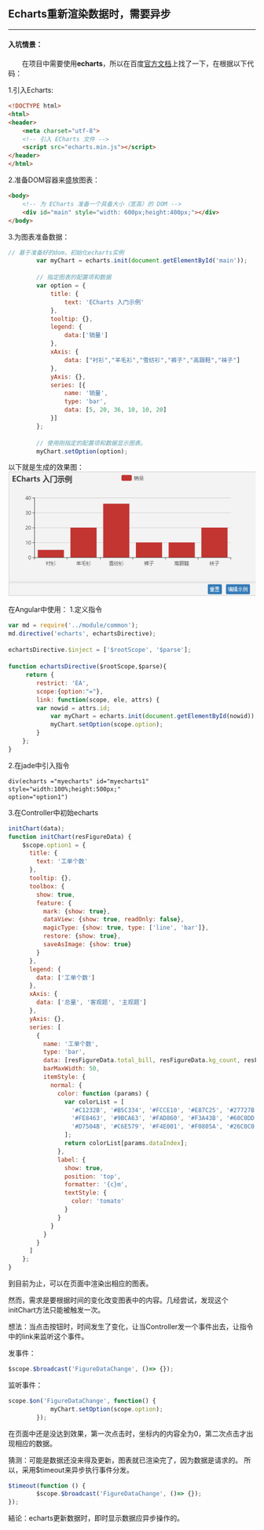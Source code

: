 ## Echarts重新渲染数据时，需要异步
---

#### 入坑情景：
　　在项目中需要使用**echarts**，所以在百度[官方文档](http://echarts.baidu.com/)上找了一下，在根据以下代码：

1.引入Echarts:
```html
<!DOCTYPE html>
<html>
<header>
    <meta charset="utf-8">
    <!-- 引入 ECharts 文件 -->
    <script src="echarts.min.js"></script>
</header>
</html>
```

2.准备DOM容器来盛放图表：
```html
<body>
    <!-- 为 ECharts 准备一个具备大小（宽高）的 DOM -->
    <div id="main" style="width: 600px;height:400px;"></div>
</body>
```

3.为图表准备数据：
```javascript
// 基于准备好的dom，初始化echarts实例
        var myChart = echarts.init(document.getElementById('main'));

        // 指定图表的配置项和数据
        var option = {
            title: {
                text: 'ECharts 入门示例'
            },
            tooltip: {},
            legend: {
                data:['销量']
            },
            xAxis: {
                data: ["衬衫","羊毛衫","雪纺衫","裤子","高跟鞋","袜子"]
            },
            yAxis: {},
            series: [{
                name: '销量',
                type: 'bar',
                data: [5, 20, 36, 10, 10, 20]
            }]
        };

        // 使用刚指定的配置项和数据显示图表。
        myChart.setOption(option);
```

以下就是生成的效果图：
![](/posts/assets/imgs/echarts_1.png)

在Angular中使用：
1.定义指令
```javascript
var md = require('../module/common');
md.directive('echarts', echartsDirective);

echartsDirective.$inject = ['$rootScope', '$parse'];

function echartsDirective($rootScope,$parse){
     return {
        restrict: 'EA',
        scope:{option:"="},
        link: function(scope, ele, attrs) {
        var nowid = attrs.id;
            var myChart = echarts.init(document.getElementById(nowid));
            myChart.setOption(scope.option);
        }
    };
}

```

2.在jade中引入指令
```jade
div(echarts ="myecharts" id="myecharts1" style="width:100%;height:500px;" 
option="option1")
```

3.在Controller中初始echarts
```javascript
initChart(data);
function initChart(resFigureData) {
    $scope.option1 = {
      title: {
        text: '工单个数'
      },
      tooltip: {},
      toolbox: {
        show: true,
        feature: {
          mark: {show: true},
          dataView: {show: true, readOnly: false},
          magicType: {show: true, type: ['line', 'bar']},
          restore: {show: true},
          saveAsImage: {show: true}
        }
      },
      legend: {
        data: ['工单个数']
      },
      xAxis: {
        data: ['总量', '客观题', '主观题']
      },
      yAxis: {},
      series: [
        {
          name: '工单个数',
          type: 'bar',
          data: [resFigureData.total_bill, resFigureData.kg_count, resFigureData.zg_count],
          barMaxWidth: 50,
          itemStyle: {
            normal: {
              color: function (params) {
                var colorList = [
                  '#C1232B', '#B5C334', '#FCCE10', '#E87C25', '#27727B',
                  '#FE8463', '#9BCA63', '#FAD860', '#F3A43B', '#60C0DD',
                  '#D7504B', '#C6E579', '#F4E001', '#F0805A', '#26C0C0'
                ];
                return colorList[params.dataIndex];
              },
              label: {
                show: true,
                position: 'top',
                formatter: '{c}m',
                textStyle: {
                  color: 'tomato'
                }
              }
            }
          }
        }
      ]
    };
}
```

到目前为止，可以在页面中渲染出相应的图表。

然而，需求是要根据时间的变化改变图表中的内容。几经尝试，发现这个initChart方法只能被触发一次。

想法：当点击按钮时，时间发生了变化，让当Controller发一个事件出去，让指令中的link来监听这个事件。

发事件：
```javascript
$scope.$broadcast('FigureDataChange', ()=> {});
```

监听事件：
```javascript
scope.$on('FigureDataChange', function() {
            myChart.setOption(scope.option);           
        });
```


在页面中还是没达到效果，第一次点击时，坐标内的内容全为0，第二次点击才出现相应的数据。

猜测：可能是数据还没来得及更新，图表就已渲染完了，因为数据是请求的。
所以，采用$timeout来异步执行事件分发。

```javascript
$timeout(function () {
        $scope.$broadcast('FigureDataChange', ()=> {});
});
```


結论：echarts更新数据时，即时显示数据应异步操作的。